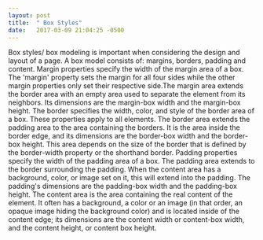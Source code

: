 ```yaml
---
layout: post
title:  " Box Styles"
date:   2017-03-09 21:04:25 -0500
---
```



Box styles/ box modeling is important when considering the design and layout of a page. A box model consists of: margins, borders, padding and content. 
	Margin properties specify the width of the margin area of a box. The 'margin' property sets the margin for all four sides while the other margin properties only set their respective side.The margin area extends the border area with an empty area used to separate the element from its neighbors. Its dimensions are the margin-box width and the margin-box height. 
	The border specifies the width, color, and style of the border area of a box. These properties apply to all elements. The border area extends the padding area to the area containing the borders. It is the area inside the border edge, and its dimensions are the border-box width and the border-box height. This area depends on the size of the border that is defined by the border-width property or the shorthand border.
	Padding properties specify the width of the padding area of a box. The padding area extends to the border surrounding the padding. When the content area has a background, color, or image set on it, this will extend into the padding. The padding's dimensions are the padding-box width and the padding-box height.
	The content area is the area containing the real content of the element. It often has a background, a color or an image (in that order, an opaque image hiding the background color) and is located inside of the content edge; its dimensions are the content width or content-box width, and the content height, or content box height.
